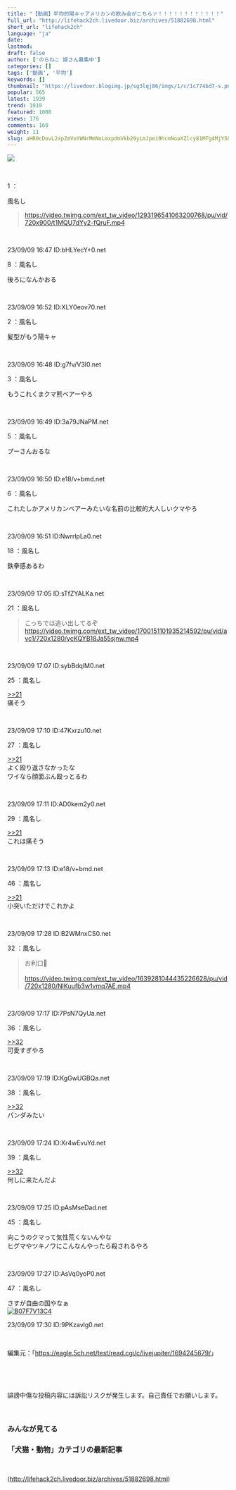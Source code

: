 ```yaml
---
title: "【動画】平均的陽キャアメリカンの飲み会がこちらァ！！！！！！！！！！！！"
full_url: "http://lifehack2ch.livedoor.biz/archives/51882698.html"
short_url: "lifehack2ch"
language: "ja"
date: 
lastmod: 
draft: false
author: ['のらねこ 嫁さん募集中']
categories: []
tags: ['動画', '平均']
keywords: []
thumbnail: "https://livedoor.blogimg.jp/sg3lqj86/imgs/1/c/1c774bd7-s.png"
popular: 565
latest: 1939
trend: 1919
featured: 1008
views: 176
comments: 160
weight: 11
slug: aHR0cDovL2xpZmVoYWNrMmNoLmxpdmVkb29yLmJpei9hcmNoaXZlcy81MTg4MjY5OC5odG1s
---
```


![](https://livedoor.blogimg.jp/sg3lqj86/imgs/1/c/1c774bd7-s.png)

<div><p></p> <br><p class='t_name'>1 ：<p>風名し</p></p> <blockquote class='AAA'><a target='_blank' href='https://video.twimg.com/ext_tw_video/1293196541063200768/pu/vid/720x900/t1MQU7dYy2-fQruF.mp4'>https://video.twimg.com/ext_tw_video/1293196541063200768/pu/vid/720x900/t1MQU7dYy2-fQruF.mp4</a> </blockquote><br><p>23/09/09 16:47 ID:bHLYecY+0.net</p> <a name='more'></a> <p> </p> <p></p> <p class='t_name'>8 ：風名し</p> <p class='r2'>後ろになんかおる </p><br><p>23/09/09 16:52 ID:XLY0eov70.net</p> <p class='t_name'>2 ：風名し</p> <p class='r4'>髪型がもう陽キャ </p><br><p>23/09/09 16:48 ID:g7fv/V3I0.net</p> <p class='t_name'>3 ：風名し</p> <p class='r4'>もうこれくまクマ熊ベアーやろ </p><br><p>23/09/09 16:49 ID:3a79JNaPM.net</p> <p class='t_name'>5 ：風名し</p> <p class='r4'>プーさんおるな </p><br><p>23/09/09 16:50 ID:e18/v+bmd.net</p> <p class='t_name'>6 ：風名し</p> <p class='r4'>これたしかアメリカンベアーみたいな名前の比較的大人しいクマやろ </p><br><p>23/09/09 16:51 ID:NwrrlpLa0.net</p> <p class='t_name'>18 ：風名し</p> <p class='r4'>鉄拳感あるわ </p><br><p>23/09/09 17:05 ID:sTfZYALKa.net</p> <p class='t_name'>21 ：風名し</p> <blockquote class='AAA'>こっちでは追い出してるぞ <br> <a href='https://video.twimg.com/ext_tw_video/1700151101935214592/pu/vid/avc1/720x1280/ycKQYB18Ja55sjnw.mp4' target='_blank'>https://video.twimg.com/ext_tw_video/1700151101935214592/pu/vid/avc1/720x1280/ycKQYB18Ja55sjnw.mp4</a> </blockquote><br><p>23/09/09 17:07 ID:sybBdqlM0.net</p> <p class='t_name_res'>25 ：風名し</p> <p class='r4'><a href='#res_21'>>>21</a> <br> 痛そう </p><br><p>23/09/09 17:10 ID:47Kxrzu10.net</p> <p class='t_name_res'>27 ：風名し</p> <p class='r4'><a href='#res_21'>>>21</a> <br> よく殴り返さなかったな <br> ワイなら顔面ぶん殴っとるわ </p><br><p>23/09/09 17:11 ID:AD0kem2y0.net</p> <p class='t_name_res'>29 ：風名し</p> <p class='r4'><a href='#res_21'>>>21</a> <br> これは痛そう </p><br><p>23/09/09 17:13 ID:e18/v+bmd.net</p> <p class='t_name_res'>46 ：風名し</p> <p class='r4'><a href='#res_21'>>>21</a> <br> 小突いただけでこれかよ </p><br><p>23/09/09 17:28 ID:B2WMnxCS0.net</p> <p class='t_name'>32 ：風名し</p> <blockquote class='AAA'>お利口🐻 <br> <br> <a href='https://video.twimg.com/ext_tw_video/1639281044435226628/pu/vid/720x1280/NlKuufb3w1vmq7AE.mp4' target='_blank'>https://video.twimg.com/ext_tw_video/1639281044435226628/pu/vid/720x1280/NlKuufb3w1vmq7AE.mp4</a> </blockquote><br><p>23/09/09 17:17 ID:7PsN7QyUa.net</p> <p class='t_name_res'>36 ：風名し</p> <p class='r4'><a href='#res_32'>>>32</a> <br> 可愛すぎやろ </p><br><p>23/09/09 17:19 ID:KgGwUGBQa.net</p> <p class='t_name_res'>38 ：風名し</p> <p class='r4'><a href='#res_32'>>>32</a> <br> パンダみたい </p><br><p>23/09/09 17:24 ID:Xr4wEvuYd.net</p> <p class='t_name_res'>39 ：風名し</p> <p class='r4'><a href='#res_32'>>>32</a> <br> 何しに来たんだよ </p><br><p>23/09/09 17:25 ID:pAsMseDad.net</p> <p class='t_name'>45 ：風名し</p> <p class='r4'>向こうのクマって気性荒くないんやな <br> ヒグマやツキノワにこんなんやったら殺されるやろ </p><br><p>23/09/09 17:27 ID:AsVq0yoP0.net</p> <p class='t_name'>47 ：風名し</p> <p class='r2'>さすが自由の国やなぁ<br><a href='https://www.amazon.co.jp/dp/B07F7V13C4/?tag=nishiky24-22' target='_blank'><img src='https://m.media-amazon.com/images/I/51wTFNW51yL._SL500_.jpg' alt='B07F7V13C4' border='0'></a> </p><p>23/09/09 17:30 ID:9PKzavlg0.net</p> <br><p class='p_url'>編集元：「<a href='https://eagle.5ch.net/test/read.cgi/c/livejupiter/1694245679/' target='_blank'>https://eagle.5ch.net/test/read.cgi/c/livejupiter/1694245679/</a>」</p> <br clear='all'><p id='ad2'></p> <p> </p> <p></p> <br clear='all'> <p> </p> <p></p> <p>誹謗中傷な投稿内容には訴訟リスクが発生します。自己責任でお願いします。</p> <br clear='all'> <h3>みんなが見てる</h3> <h3>「犬猫・動物」カテゴリの最新記事</h3> <ul id='ldblog_related_articles_c30970fb_10023969'></ul> <p></p> <br clear='all'> </div>

(http://lifehack2ch.livedoor.biz/archives/51882698.html)
